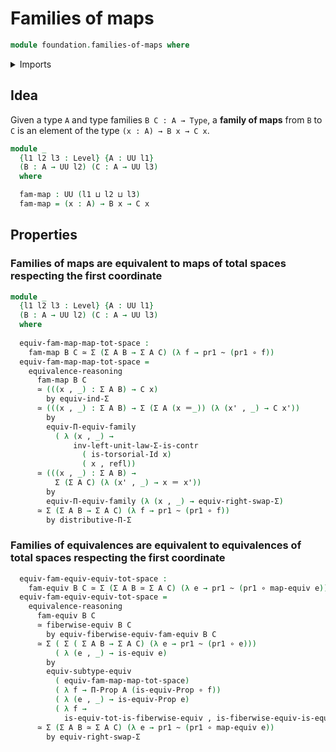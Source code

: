 # Families of maps

```agda
module foundation.families-of-maps where
```

<details><summary>Imports</summary>

```agda
open import foundation.dependent-pair-types
open import foundation.equivalences
open import foundation.type-arithmetic-dependent-pair-types
open import foundation.universal-property-dependent-pair-types
open import foundation.universe-levels

open import foundation-core.contractible-types
open import foundation-core.families-of-equivalences
open import foundation-core.function-types
open import foundation-core.functoriality-dependent-function-types
open import foundation-core.functoriality-dependent-pair-types
open import foundation-core.homotopies
open import foundation-core.identity-types
open import foundation-core.propositions
open import foundation-core.subtypes
open import foundation-core.torsorial-type-families
open import foundation-core.type-theoretic-principle-of-choice
```

</details>

## Idea

Given a type `A` and type families `B C : A → Type`, a **family of maps** from
`B` to `C` is an element of the type `(x : A) → B x → C x`.

```agda
module _
  {l1 l2 l3 : Level} {A : UU l1}
  (B : A → UU l2) (C : A → UU l3)
  where

  fam-map : UU (l1 ⊔ l2 ⊔ l3)
  fam-map = (x : A) → B x → C x
```

## Properties

### Families of maps are equivalent to maps of total spaces respecting the first coordinate

```agda
module _
  {l1 l2 l3 : Level} {A : UU l1}
  (B : A → UU l2) (C : A → UU l3)
  where
  
  equiv-fam-map-map-tot-space :
    fam-map B C ≃ Σ (Σ A B → Σ A C) (λ f → pr1 ~ (pr1 ∘ f))
  equiv-fam-map-map-tot-space =
    equivalence-reasoning
      fam-map B C
      ≃ (((x , _) : Σ A B) → C x)
        by equiv-ind-Σ
      ≃ (((x , _) : Σ A B) → Σ (Σ A (x ＝_)) (λ (x' , _) → C x'))
        by
        equiv-Π-equiv-family
          ( λ (x , _) →
              inv-left-unit-law-Σ-is-contr
                ( is-torsorial-Id x)
                ( x , refl))
      ≃ (((x , _) : Σ A B) →
          Σ (Σ A C) (λ (x' , _) → x ＝ x'))
        by
        equiv-Π-equiv-family (λ (x , _) → equiv-right-swap-Σ)
      ≃ Σ (Σ A B → Σ A C) (λ f → pr1 ~ (pr1 ∘ f))
        by distributive-Π-Σ
```

### Families of equivalences are equivalent to equivalences of total spaces respecting the first coordinate

```agda
  equiv-fam-equiv-equiv-tot-space :
    fam-equiv B C ≃ Σ (Σ A B ≃ Σ A C) (λ e → pr1 ~ (pr1 ∘ map-equiv e))
  equiv-fam-equiv-equiv-tot-space =
    equivalence-reasoning
      fam-equiv B C
      ≃ fiberwise-equiv B C
        by equiv-fiberwise-equiv-fam-equiv B C
      ≃ Σ ( Σ ( Σ A B → Σ A C) (λ e → pr1 ~ (pr1 ∘ e)))
          ( λ (e , _) → is-equiv e)
        by
        equiv-subtype-equiv
          ( equiv-fam-map-map-tot-space)
          ( λ f → Π-Prop A (is-equiv-Prop ∘ f))
          ( λ (e , _) → is-equiv-Prop e)
          ( λ f →
            is-equiv-tot-is-fiberwise-equiv , is-fiberwise-equiv-is-equiv-tot)
      ≃ Σ (Σ A B ≃ Σ A C) (λ e → pr1 ~ (pr1 ∘ map-equiv e))
        by equiv-right-swap-Σ
```
